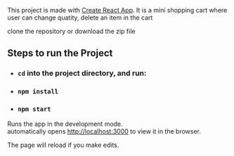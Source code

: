 This project is made with [Create React App](https://github.com/facebook/create-react-app). It is a mini shopping cart where user can change quatity, delete an item in the cart

clone the repository or download the zip file

## Steps to run the Project

* ### `cd` into the project directory, and run:
* ### `npm install`
* ### `npm start`

Runs the app in the development mode.<br />
automatically opens [http://localhost:3000](http://localhost:3000) to view it in the browser.

The page will reload if you make edits.<br />

###